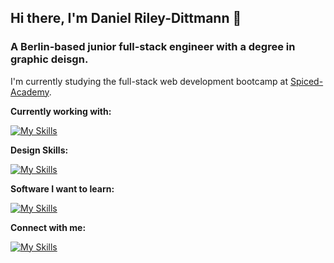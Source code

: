 ## Hi there, I'm Daniel Riley-Dittmann 👋

### A Berlin-based junior full-stack engineer with a degree in graphic deisgn.

I'm currently studying the full-stack web development bootcamp at [Spiced-Academy](https://www.spiced-academy.com/en/program/full-stack-web-development).

**Currently working with:**

[![My Skills](https://skillicons.dev/icons?i=react,ts,js,html,css,nextjs,nodejs,p5js,py)](https://skillicons.dev)

**Design Skills:**

[![My Skills](https://skillicons.dev/icons?i=figma,ps,ai,sketch)](https://skillicons.dev)


**Software I want to learn:**

[![My Skills](https://skillicons.dev/icons?i=solidity)](https://skillicons.dev)

**Connect with me:**

[![My Skills](https://skillicons.dev/icons?i=github,linkedin)](https://skillicons.dev)

